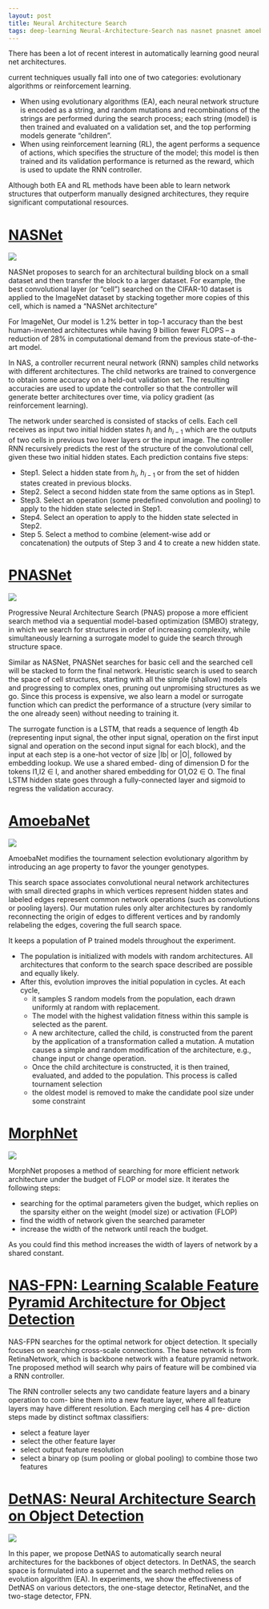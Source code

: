 ```yaml
---
layout: post
title: Neural Architecture Search
tags: deep-learning Neural-Architecture-Search nas nasnet pnasnet amoebanet morphnet nas-fpn detnas
---
```


There has been a lot of recent interest in automatically learning good neural net architectures.

current techniques usually fall into one of two categories: evolutionary algorithms or reinforcement learning.
- When using evolutionary algorithms (EA), each neural network structure is encoded as a string, and random mutations and recombinations of the strings are performed during the search process; each string (model) is then trained and evaluated on a validation set, and the top performing models generate “children”. 
- When using reinforcement learning (RL), the agent performs a sequence of actions, which specifies the structure of the model; this model is then trained and its validation performance is returned as the reward, which is used to update the RNN controller. 

Although both EA and RL methods have been able to learn network structures that outperform manually designed architectures, they require significant computational resources.

# [NASNet](https://arxiv.org/abs/1707.07012)

![](https://2.bp.blogspot.com/-zFPQEtthyE0/WfuFgDe4VUI/AAAAAAAACIU/4iCF5sNAJuIprvAWnk9uZQK3vTJX5tgcwCLcBGAs/s1600/image1.png)

NASNet proposes to search for an architectural building block on a small dataset and then transfer the block to a larger dataset. For example, the best convolutional layer (or “cell”) searched on the CIFAR-10 dataset is applied to the ImageNet dataset by stacking together more copies of this cell, which is named a “NASNet architecture”

For ImageNet, Our model is 1.2% better in top-1 accuracy than the best human-invented architectures while having 9 billion fewer FLOPS – a reduction of 28% in computational demand from the previous state-of-the-art model.

In NAS, a controller recurrent neural network (RNN) samples child networks with different architectures. The child networks are trained to convergence to obtain some accuracy on a held-out validation set. The resulting accuracies are used to update the controller so that the controller will generate better architectures over time, via policy gradient (as reinforcement learning).

The network under searched is consisted of stacks of cells. Each cell receives as input two initial hidden states $h_i$ and $h_{i−1}$ which are the outputs of two cells in previous two lower layers or the input image. The controller RNN recursively predicts the rest of the structure of the convolutional cell, given these two initial hidden states. Each prediction contains five steps:
- Step1. Select a hidden state from $h_i$, $h_{i−1}$ or from the set of hidden states created in previous blocks.
- Step2. Select a second hidden state from the same options as in Step1.
- Step3. Select an operation (some predefined convolution and pooling) to apply to the hidden state selected in Step1.
- Step4. Select an operation to apply to the hidden state selected in Step2.
- Step 5. Select a method to combine (element-wise add or concatenation) the outputs of Step 3 and 4 to create a new hidden state.


# [PNASNet](https://arxiv.org/pdf/1712.00559)

![](https://user-images.githubusercontent.com/13155537/42476460-07bf9526-839c-11e8-914d-5ce7c7df7a8c.png)

Progressive Neural Architecture Search (PNAS) propose a more efficient search method via a sequential model-based optimization (SMBO) strategy, in which we search for structures in order of increasing complexity, while simultaneously learning a surrogate model to guide the search through structure space. 

Similar as NASNet, PNASNet searches for basic cell and the searched cell will be stacked to form the final network. Heuristic search is used to search the space of cell structures, starting with all the simple (shallow) models and progressing to complex ones, pruning out unpromising structures as we go. Since this process is expensive, we also learn a model or surrogate function which can predict the performance of a structure (very similar to the one already seen) without needing to training it.

The surrogate function is a LSTM, that reads a sequence of length 4b (representing input signal, the other input signal, operation on the first input signal and operation on the second input signal for each block), and the input at each step is a one-hot vector of size |Ib| or |O|, followed by embedding lookup. We use a shared embed- ding of dimension D for the tokens I1,I2 ∈ I, and another shared embedding for O1,O2 ∈ O. The final LSTM hidden state goes through a fully-connected layer and sigmoid to regress the validation accuracy.

# [AmoebaNet](https://arxiv.org/abs/1802.01548)

![](https://1.bp.blogspot.com/-V5HcfTxqCOA/Wql9OLPpUeI/AAAAAAAACfo/mWkcbi2VhMk69RvGM7dmccQZX2-nyOVWQCLcBGAs/s1600/image3.png)

AmoebaNet modifies the tournament selection evolutionary algorithm by introducing an age property to favor the younger genotypes.

This search space associates convolutional neural network architectures with small directed graphs in which vertices represent hidden states and labeled edges represent common network operations (such as convolutions or pooling layers). Our mutation rules only alter architectures by randomly reconnecting the origin of edges to different vertices and by randomly relabeling the edges, covering the full search space.

It keeps a population of P trained models throughout the experiment. 
- The population is initialized with models with random architectures. All architectures that conform to the search space described are possible and equally likely.
- After this, evolution improves the initial population in cycles. At each cycle,
  - it samples S random models from the population, each drawn uniformly at random with replacement. 
  - The model with the highest validation fitness within this sample is selected as the parent. 
  - A new architecture, called the child, is constructed from the parent by the application of a transformation called a mutation. A mutation causes a simple and random modification of the architecture, e.g., change input or change operation.
  - Once the child architecture is constructed, it is then trained, evaluated, and added to the population. This process is called tournament selection
  - the oldest model is removed to make the candidate pool size under some constraint

# [MorphNet](https://arxiv.org/abs/1711.06798)

![](https://1.bp.blogspot.com/-Kf4EI-rh0f4/XLZH1pn0brI/AAAAAAAAEDE/DXmoz_yu5SggJbhThRIELkKa08G7SwUFACLcBGAs/s640/Screenshot%2B2019-04-16%2Bat%2B2.23.10%2BPM.png)

MorphNet proposes a method of searching for more efficient network architecture under the budget of FLOP or model size. It iterates the following steps:
- searching for the optimal parameters given the budget, which replies on the sparsity either on the weight (model size) or activation (FLOP)
- find the width of network given the searched parameter
- increase the width of the network until reach the budget.

As you could find this method increases the width of layers of network by a shared constant.

# [NAS-FPN: Learning Scalable Feature Pyramid Architecture for Object Detection](https://arxiv.org/pdf/1904.07392.pdf)

NAS-FPN searches for the optimal network for object detection. It specially focuses on searching cross-scale connections. The base network is from RetinaNetwork, which is backbone network with a feature pyramid network. Tne proposed method will search why pairs of feature will be combined via a RNN controller.

The RNN controller selects any two candidate feature layers and a binary operation to com- bine them into a new feature layer, where all feature layers may have different resolution. Each merging cell has 4 pre- diction steps made by distinct softmax classifiers:
- select a feature layer
- select the other feature layer
- select output feature resolution
- select a binary op (sum pooling or global pooling) to combine those two features

# [DetNAS: Neural Architecture Search on Object Detection](https://arxiv.org/abs/1903.10979)

![](https://pic1.zhimg.com/80/v2-b51da72bf8f0bbc5f8b9e1daa2693644_hd.jpg)

In this paper, we propose DetNAS to automatically search neural architectures for the backbones of object detectors. In DetNAS, the search space is formulated into a supernet and the search method relies on evolution algorithm (EA). In experiments, we show the effectiveness of DetNAS on various detectors, the one-stage detector, RetinaNet, and the two-stage detector, FPN.




